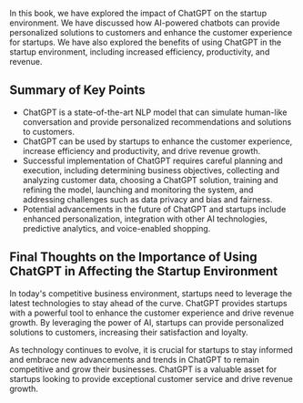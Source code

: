 
In this book, we have explored the impact of ChatGPT on the startup environment. We have discussed how AI-powered chatbots can provide personalized solutions to customers and enhance the customer experience for startups. We have also explored the benefits of using ChatGPT in the startup environment, including increased efficiency, productivity, and revenue.

Summary of Key Points
---------------------

* ChatGPT is a state-of-the-art NLP model that can simulate human-like conversation and provide personalized recommendations and solutions to customers.
* ChatGPT can be used by startups to enhance the customer experience, increase efficiency and productivity, and drive revenue growth.
* Successful implementation of ChatGPT requires careful planning and execution, including determining business objectives, collecting and analyzing customer data, choosing a ChatGPT solution, training and refining the model, launching and monitoring the system, and addressing challenges such as data privacy and bias and fairness.
* Potential advancements in the future of ChatGPT and startups include enhanced personalization, integration with other AI technologies, predictive analytics, and voice-enabled shopping.

Final Thoughts on the Importance of Using ChatGPT in Affecting the Startup Environment
--------------------------------------------------------------------------------------

In today's competitive business environment, startups need to leverage the latest technologies to stay ahead of the curve. ChatGPT provides startups with a powerful tool to enhance the customer experience and drive revenue growth. By leveraging the power of AI, startups can provide personalized solutions to customers, increasing their satisfaction and loyalty.

As technology continues to evolve, it is crucial for startups to stay informed and embrace new advancements and trends in ChatGPT to remain competitive and grow their businesses. ChatGPT is a valuable asset for startups looking to provide exceptional customer service and drive revenue growth.